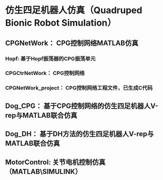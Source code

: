 # 仿生四足机器人仿真（Quadruped Bionic Robot Simulation）
## CPGNetWork： CPG控制网络MATLAB仿真
### Hopf: 基于Hopf振荡器的CPG振荡单元
### CPGCtrNetWork： CPG控制网络
### CPGNetWork_project： CPG控制网络工程文件，已生成C代码
## Dog_CPG： 基于CPG控制网络的仿生四足机器人V-rep与MATLAB联合仿真
## Dog_DH： 基于DH方法的仿生四足机器人V-rep与MATLAB联合仿真
## MotorControl: 关节电机控制仿真（MATLAB\SIMULINK）